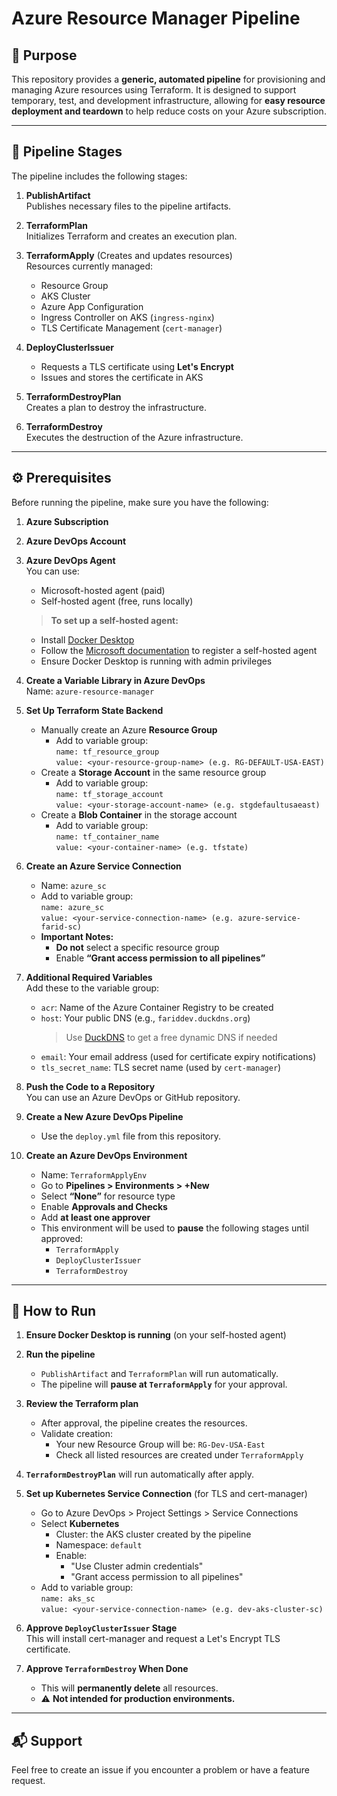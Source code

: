 ﻿# Azure Resource Manager Pipeline

## 📌 Purpose

This repository provides a **generic, automated pipeline** for provisioning and managing Azure resources using Terraform. It is designed to support temporary, test, and development infrastructure, allowing for **easy resource deployment and teardown** to help reduce costs on your Azure subscription.

---

## 🚀 Pipeline Stages

The pipeline includes the following stages:

1. **PublishArtifact**  
   Publishes necessary files to the pipeline artifacts.

2. **TerraformPlan**  
   Initializes Terraform and creates an execution plan.

3. **TerraformApply** (Creates and updates resources)  
   Resources currently managed:
   - Resource Group
   - AKS Cluster
   - Azure App Configuration
   - Ingress Controller on AKS (`ingress-nginx`)
   - TLS Certificate Management (`cert-manager`)

4. **DeployClusterIssuer**  
   - Requests a TLS certificate using **Let's Encrypt**
   - Issues and stores the certificate in AKS

5. **TerraformDestroyPlan**  
   Creates a plan to destroy the infrastructure.

6. **TerraformDestroy**  
   Executes the destruction of the Azure infrastructure.

---

## ⚙️ Prerequisites

Before running the pipeline, make sure you have the following:

1. **Azure Subscription**  
2. **Azure DevOps Account**

3. **Azure DevOps Agent**  
   You can use:
   - Microsoft-hosted agent (paid)
   - Self-hosted agent (free, runs locally)

   > **To set up a self-hosted agent:**
   - Install [Docker Desktop](https://www.docker.com/products/docker-desktop/)
   - Follow the [Microsoft documentation](https://learn.microsoft.com/en-us/azure/devops/pipelines/agents/v2-windows?view=azure-devops) to register a self-hosted agent
   - Ensure Docker Desktop is running with admin privileges

4. **Create a Variable Library in Azure DevOps**  
   Name: `azure-resource-manager`

5. **Set Up Terraform State Backend**
   - Manually create an Azure **Resource Group**
     - Add to variable group:  
       `name: tf_resource_group`  
       `value: <your-resource-group-name> (e.g. RG-DEFAULT-USA-EAST)`
   - Create a **Storage Account** in the same resource group  
     - Add to variable group:  
       `name: tf_storage_account`  
       `value: <your-storage-account-name> (e.g. stgdefaultusaeast)`
   - Create a **Blob Container** in the storage account  
     - Add to variable group:  
       `name: tf_container_name`  
       `value: <your-container-name> (e.g. tfstate)`

6. **Create an Azure Service Connection**
   - Name: `azure_sc`
   - Add to variable group:  
     `name: azure_sc`  
     `value: <your-service-connection-name> (e.g. azure-service-farid-sc)`
   - **Important Notes:**
     - **Do not** select a specific resource group
     - Enable **“Grant access permission to all pipelines”**

7. **Additional Required Variables**  
   Add these to the variable group:
   - `acr`: Name of the Azure Container Registry to be created
   - `host`: Your public DNS (e.g., `fariddev.duckdns.org`)  
     > Use [DuckDNS](https://www.duckdns.org/) to get a free dynamic DNS if needed
   - `email`: Your email address (used for certificate expiry notifications)
   - `tls_secret_name`: TLS secret name (used by `cert-manager`)

8. **Push the Code to a Repository**  
   You can use an Azure DevOps or GitHub repository.

9. **Create a New Azure DevOps Pipeline**
   - Use the `deploy.yml` file from this repository.

10. **Create an Azure DevOps Environment**
    - Name: `TerraformApplyEnv`
    - Go to **Pipelines > Environments > +New**
    - Select **“None”** for resource type
    - Enable **Approvals and Checks**
    - Add **at least one approver**
    - This environment will be used to **pause** the following stages until approved:
      - `TerraformApply`
      - `DeployClusterIssuer`
      - `TerraformDestroy`

---

## 🧪 How to Run

1. **Ensure Docker Desktop is running** (on your self-hosted agent)
2. **Run the pipeline**  
   - `PublishArtifact` and `TerraformPlan` will run automatically.
   - The pipeline will **pause at `TerraformApply`** for your approval.
3. **Review the Terraform plan**
   - After approval, the pipeline creates the resources.
   - Validate creation:
     - Your new Resource Group will be: `RG-Dev-USA-East`
     - Check all listed resources are created under `TerraformApply`
4. **`TerraformDestroyPlan`** will run automatically after apply.
5. **Set up Kubernetes Service Connection** (for TLS and cert-manager)
   - Go to Azure DevOps > Project Settings > Service Connections
   - Select **Kubernetes**
     - Cluster: the AKS cluster created by the pipeline
     - Namespace: `default`
     - Enable:
       - "Use Cluster admin credentials"
       - "Grant access permission to all pipelines"
   - Add to variable group:  
     `name: aks_sc`  
     `value: <your-service-connection-name> (e.g. dev-aks-cluster-sc)`

6. **Approve `DeployClusterIssuer` Stage**  
   This will install cert-manager and request a Let's Encrypt TLS certificate.

7. **Approve `TerraformDestroy` When Done**  
   - This will **permanently delete** all resources.
   - ⚠️ **Not intended for production environments.**

---

## 📬 Support

Feel free to create an issue if you encounter a problem or have a feature request.
